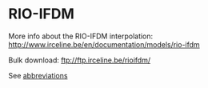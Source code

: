 # RIO-IFDM

More info about the RIO-IFDM interpolation:
http://www.irceline.be/en/documentation/models/rio-ifdm

Bulk download:
ftp://ftp.irceline.be/rioifdm/

See [abbreviations](../readme.md#abbreviations)
